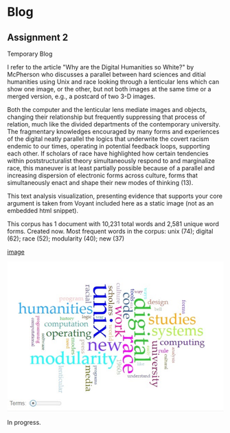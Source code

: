 #  Blog

## Assignment 2

Temporary Blog

I refer to the article "Why are the Digital Humanities so White?" by McPherson who discusses a parallel between hard sciences and ditial humanities using Unix and race looking through a lenticular lens which can show one image, or the other, but not both images at the same time or a merged version, e.g., a postcard of two 3-D images. 

Both the computer and the lenticular lens mediate images and objects, changing their relationship but frequently suppressing that process of relation, much like the divided departments of the contemporary university. The fragmentary knowledges encouraged by many forms and experiences of the digital neatly parallel the logics that underwrite the covert racism endemic to our times, operating in potential feedback loops, supporting each other. If scholars of race have highlighted how certain tendencies within poststructuralist theory simultaneously respond to and marginalize race, this maneuver is at least partially possible because of a parallel and increasing dispersion of electronic forms across culture, forms that simultaneously enact and shape their new modes of thinking (13).

This text analysis visualization, presenting evidence that supports your core argument is taken from Voyant included here as a static image (not as an embedded html snippet).

This corpus has 1 document with 10,231 total words and 2,581 unique word forms. Created now.
Most frequent words in the corpus: unix (74); digital (62); race (52); modularity (40); new (37)

[image](https://github.com/rustenburgJ/IASC-2P02/blob/master/images/words-voyant-tools.jpg)

![](images/words-voyant-tools.jpg)

In progress.
